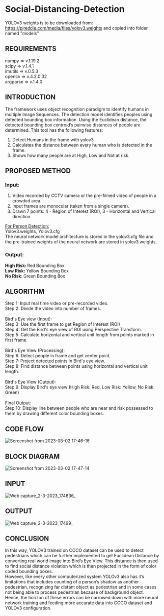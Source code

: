 # Social-Distancing-Detection

YOLOv3 weights is to be downloaded from:
https://pjreddie.com/media/files/yolov3.weights
and copied into folder named "models"

## REQUIREMENTS
numpy => v.1.19.2 <br>
scipy => v.1.4.1 <br>
imutils => v.0.5.3 <br>
opencv => v.4.2.0.32 <br>
argparse => v.1.4.0 <br>

## INTRODUCTION
The framework uses object recognition paradigm to identify humans in multiple Image Sequences. The detection model identifies peoples using detected bounding box information. Using the Euclidean distance, the detected bounding box centroid’s pairwise distances of people are determined.
This tool has the following features:
  1. Detect Humans in the frame with yolov3
  2. Calculates the distance between every human who is detected in the frame.
  3. Shows how many people are at High, Low and Not at risk.
  
## PROPOSED METHOD
### Input:
1. Video recorded by CCTV camera or the pre-filmed video of people in a crowded area.
2. Input frames are monocular (taken from a single camera).
3. Drawn 7 points: 4 - Region of Interest (ROI), 3 - Horizontal and Vertical direction

<u> For Person Detection: </u> <br>
Yolov3.weights, Yolov3.cfg <br>
The neural network model architecture is stored in the yolov3.cfg file and the pre-trained weights of the neural network are stored in yolov3.weights.

### Output:
<b> High Risk: </b> Red Bounding Box <br>
<b> Low Risk: </b> Yellow Bounding Box <br> 
<b> No Risk: </b> Green Bounding Box <br>

## ALGORITHM
Step 1: Input real time video or pre-recorded video.<br>
Step 2: Divide the video into number of frames. <br> <br>
Bird's Eye view (Input): <br>
Step 3: Use the first frame to get Region of Interest (ROI) <br>
Step 4: Get the Bird's eye view of ROI using Perspective Transform. <br>
Step 5: Calculate horizontal and vertical unit length from points marked in first frame. <br> <br>
Bird's Eye View (Processing): <br>
Step 6: Detect people in frame and get center point. <br>
Step 7: Project detected points in Bird's eye view. <br>
Step 8: Find distance between points using horizontal and vertical unit length. <br> <br>
Bird's Eye View (Output): <br>
Step 9: Display Bird's eye view (High Risk: Red, Low Risk: Yellow, No Risk: Green) <br> <br>
Final Output: <br>
Step 10: Display line between people who are near and risk possessed to them by drawing different color bounding boxes. <br>

## CODE FLOW
![Screenshot from 2023-03-02 17-46-16](https://user-images.githubusercontent.com/68748665/222426330-fdc61c84-84de-4f81-8125-467d4eb6633b.png)

## BLOCK DIAGRAM
![Screenshot from 2023-03-02 17-47-14](https://user-images.githubusercontent.com/68748665/222426538-1da9d88c-458a-4fc5-b5a7-14dcc1d667f4.png)

## INPUT
![Web capture_2-3-2023_174836_](https://user-images.githubusercontent.com/68748665/222426808-86e9988c-a39c-48a4-9c0e-0199d69313d8.jpeg)

## OUTPUT
![Web capture_2-3-2023_17499_](https://user-images.githubusercontent.com/68748665/222426942-0a8ca237-77ea-4483-8b7a-2475913f110d.jpeg)

## CONCLUSION
In this way, YOLOV3 trained on COCO dataset can be used to detect pedestrians which can be further implemented to get Euclidean Distance by converting real world image into Bird’s Eye View. This distance is then used to find social distance violation which is then projected in the form of color coded bounding boxes. <br>
However, like every other computerized system YOLOv3 also has it’s limitations that includes counting of a person’s shadow as another pedestrian, recognizing far distant object as pedestrian and in some cases not being able to process pedestrian because of background object. <br>
Hence, the horizon of these errors can be narrowed down with more neural network training and feeding more accurate data into COCO dataset and YOLOv3 configuration.
